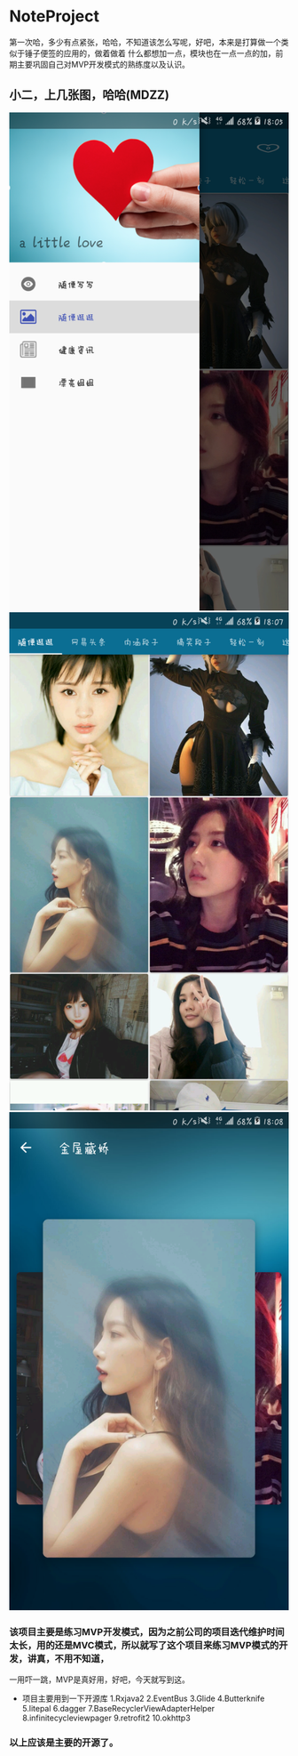 # NoteProject
第一次哈，多少有点紧张，哈哈，不知道该怎么写呢，好吧，本来是打算做一个类似于锤子便签的应用的，做着做着
什么都想加一点，模块也在一点一点的加，前期主要巩固自己对MVP开发模式的熟练度以及认识。
## 小二，上几张图，哈哈(MDZZ)
![image](https://github.com/hyyaoming/NoteProject/blob/master/screenshots/device-2017-05-18-180456.png?raw=true)
![image](https://github.com/hyyaoming/NoteProject/blob/master/screenshots/device-2017-05-18-180613.png?raw=true)
![image](https://github.com/hyyaoming/NoteProject/blob/master/screenshots/device-2017-05-18-180721.png?raw=true)
### 该项目主要是练习MVP开发模式，因为之前公司的项目迭代维护时间太长，用的还是MVC模式，所以就写了这个项目来练习MVP模式的开发，讲真，不用不知道，
一用吓一跳，MVP是真好用，好吧，今天就写到这。
* 项目主要用到一下开源库
 1.Rxjava2
 2.EventBus
 3.Glide
 4.Butterknife
 5.litepal
 6.dagger
 7.BaseRecyclerViewAdapterHelper
 8.infinitecycleviewpager
 9.retrofit2
 10.okhttp3
 ### 以上应该是主要的开源了。